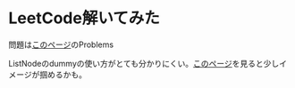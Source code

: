 # LeetCode解いてみた
問題は[このページ](https://leetcode.com/)のProblems

ListNodeのdummyの使い方がとても分かりにくい。[このページ](https://qiita.com/happyisland44/items/ac516aad49809caf74ea)を見ると少しイメージが掴めるかも。
